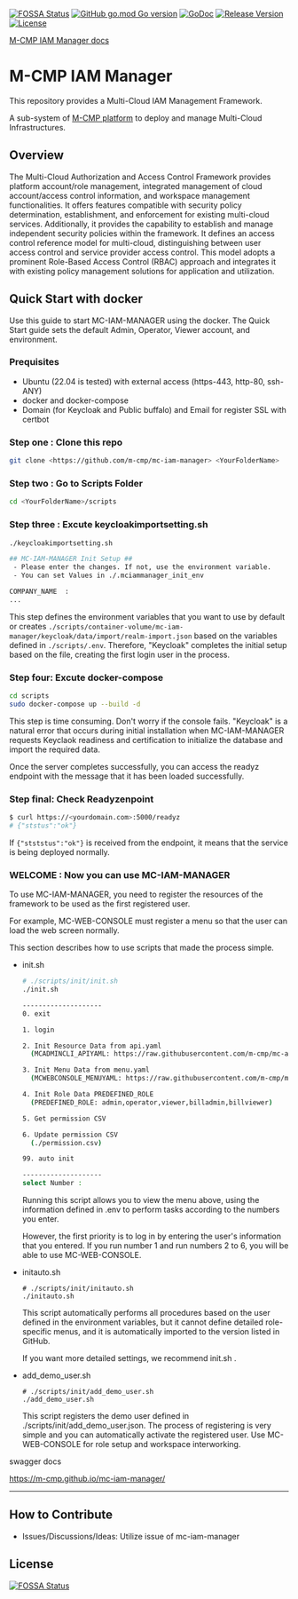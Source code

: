 [![FOSSA Status](https://app.fossa.com/api/projects/git%2Bgithub.com%2Fm-cmp%2Fmc-iam-manager.svg?type=shield)](https://app.fossa.com/projects/git%2Bgithub.com%2Fm-cmp%2Fmc-iam-manager?ref=badge_shield)
[![GitHub go.mod Go version](https://img.shields.io/github/go-mod/go-version/m-cmp/mc-iam-manager?label=go.mod)](https://github.com/m-cmp/mc-iam-manager/blob/master/go.mod)
[![GoDoc](https://godoc.org/github.com/m-cmp/mc-iam-manager?status.svg)](https://pkg.go.dev/github.com/m-cmp/mc-iam-manager@master)
[![Release Version](https://img.shields.io/github/v/release/m-cmp/mc-iam-manager)](https://github.com/m-cmp/mc-iam-manager/releases)
[![License](https://img.shields.io/badge/License-Apache%202.0-blue.svg)](https://github.com/m-cmp/mc-iam-manager/blob/master/LICENSE)

[M-CMP IAM Manager docs](https://m-cmp.github.io/mc-iam-manager/)

# M-CMP IAM Manager

This repository provides a Multi-Cloud IAM Management Framework.

A sub-system of [M-CMP platform](https://github.com/m-cmp/docs/tree/main) to deploy and manage Multi-Cloud Infrastructures.

## Overview

The Multi-Cloud Authorization and Access Control Framework provides platform account/role management, integrated management of cloud account/access control information, and workspace management functionalities. It offers features compatible with security policy determination, establishment, and enforcement for existing multi-cloud services. Additionally, it provides the capability to establish and manage independent security policies within the framework.
It defines an access control reference model for multi-cloud, distinguishing between user access control and service provider access control. This model adopts a prominent Role-Based Access Control (RBAC) approach and integrates it with existing policy management solutions for application and utilization.

## Quick Start with docker

Use this guide to start MC-IAM-MANAGER using the docker. The Quick Start guide sets the default Admin, Operator, Viewer account, and environment.

### Prequisites

- Ubuntu (22.04 is tested) with external access (https-443, http-80, ssh-ANY)
- docker and docker-compose
- Domain (for Keycloak and Public buffalo) and Email for register SSL with certbot

### Step one : Clone this repo

```bash
git clone <https://github.com/m-cmp/mc-iam-manager> <YourFolderName>
```

### Step two : Go to Scripts Folder

```bash
cd <YourFolderName>/scripts
```

### Step three : Excute keycloakimportsetting.sh

```bash
./keycloakimportsetting.sh

## MC-IAM-MANAGER Init Setup ##
 - Please enter the changes. If not, use the environment variable.
 - You can set Values in ./.mciammanager_init_env

COMPANY_NAME  : 
...
```

This step defines the environment variables that you want to use by default or creates `./scripts/container-volume/mc-iam-manager/keycloak/data/import/realm-import.json` based on the variables defined in `./scripts/.env`. Therefore, "Keycloak" completes the initial setup based on the file, creating the first login user in the process.

### Step four: Excute docker-compose

```bash
cd scripts
sudo docker-compose up --build -d
```

This step is time consuming. Don't worry if the console fails. "Keycloak" is a natural error that occurs during initial installation when MC-IAM-MANAGER requests Keyclaok readiness and certification to initialize the database and import the required data.

Once the server completes successfully, you can access the readyz endpoint with the message that it has been loaded successfully.

### Step final: Check Readyzenpoint

```bash
$ curl https://<yourdomain.com>:5000/readyz
# {"ststus":"ok"}
```

If `{"stststus":"ok"}` is received from the endpoint, it means that the service is being deployed normally.

### WELCOME : Now you can use MC-IAM-MANAGER

To use MC-IAM-MANAGER, you need to register the resources of the framework to be used as the first registered user.

For example, MC-WEB-CONSOLE must register a menu so that the user can load the web screen normally.

This section describes how to use scripts that made the process simple.

- init.sh
    
    ```bash
    # ./scripts/init/init.sh
    ./init.sh
    
    --------------------
    0. exit
    
    1. login
    
    2. Init Resource Data from api.yaml
      (MCADMINCLI_APIYAML: https://raw.githubusercontent.com/m-cmp/mc-admin-cli/refs/heads/main/conf/api.yaml)
    
    3. Init Menu Data from menu.yaml
      (MCWEBCONSOLE_MENUYAML: https://raw.githubusercontent.com/m-cmp/mc-web-console/refs/heads/main/conf/webconsole_menu_resources.yaml)
    
    4. Init Role Data PREDEFINED_ROLE
      (PREDEFINED_ROLE: admin,operator,viewer,billadmin,billviewer)
    
    5. Get permission CSV
    
    6. Update permission CSV 
      (./permission.csv)
    
    99. auto init
    
    --------------------
    select Number : 
    ```
    
    Running this script allows you to view the menu above, using the information defined in .env to perform tasks according to the numbers you enter.
    
    However, the first priority is to log in by entering the user's information that you entered. If you run number 1 and run numbers 2 to 6, you will be able to use MC-WEB-CONSOLE.
    
- initauto.sh
    
    ```
    # ./scripts/init/initauto.sh
    ./initauto.sh
    ```
    
    This script automatically performs all procedures based on the user defined in the environment variables, but it cannot define detailed role-specific menus, and it is automatically imported to the version listed in GitHub.
    
    If you want more detailed settings, we recommend init.sh .
    
- add_demo_user.sh
    
    ```
    # ./scripts/init/add_demo_user.sh
    ./add_demo_user.sh
    ```
    
    This script registers the demo user defined in ./scripts/init/add_demo_user.json. The process of registering is very simple and you can automatically activate the registered user. Use MC-WEB-CONSOLE for role setup and workspace interworking.
    

swagger docs

https://m-cmp.github.io/mc-iam-manager/

---


## How to Contribute
- Issues/Discussions/Ideas: Utilize issue of mc-iam-manager


## License
[![FOSSA Status](https://app.fossa.com/api/projects/git%2Bgithub.com%2Fm-cmp%2Fmc-iam-manager.svg?type=large)](https://app.fossa.com/projects/git%2Bgithub.com%2Fm-cmp%2Fmc-iam-manager?ref=badge_large)


